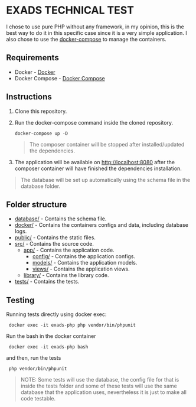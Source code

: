 # EXADS TECHNICAL TEST

I chose to use pure PHP without any framework, in my opinion, this is the best way to do it in this specific case since it is a very simple application. I also chose to use the [docker-compose](https://docs.docker.com/compose/overview/) to manage the containers.

## Requirements

- Docker - [Docker](https://www.docker.com/)
- Docker Compose - [Docker Compose](https://docs.docker.com/compose/install/)

## Instructions

1. Clone this repository.
2. Run the docker-compose command inside the cloned repository.

   ```
   docker-compose up -D
   ```

   > The composer container will be stopped after installed/updated the dependencies.

3. The application will be available on [http://localhost:8080](http://localhost:8080) after the composer container will have finished the dependencies installation.

> The database will be set up automatically using the schema file in the database folder.

## Folder structure

- [database/](./database) - Contains the schema file.
- [docker/](./docker) - Contains the containers configs and data, including database logs.
- [public/](./public) - Contains the static files.
- [src/](./src) - Contains the source code.
  - [app/](./src/app) - Contains the application code.
    - [config/](./src/app/config) - Contains the application configs.
    - [models/](./src/app/models) - Contains the application models.
    - [views/](./src/app/views) - Contains the application views.
  - [library/](./src/library) - Contains the library code.
- [tests/](./tests) - Contains the tests.

## Testing

Running tests directly using docker exec:

```
 docker exec -it exads-php php vendor/bin/phpunit
```

Run the bash in the docker container

```
 docker exec -it exads-php bash
```

and then, run the tests

```
 php vendor/bin/phpunit
```

> NOTE: Some tests will use the database, the config file for that is inside the tests folder and some of these tests will use the same database that the application uses, nevertheless it is just to make all code testable.
